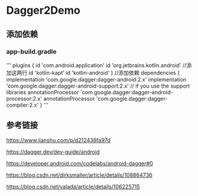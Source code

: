 # Dagger2Demo
## 添加依赖
### app-build.gradle
'''
    plugins {
        id 'com.android.application'
        id 'org.jetbrains.kotlin.android'
        //添加这两行
        id 'kotlin-kapt'
        id 'kotlin-android'
    }
    //添加依赖
    dependencies {
        implementation 'com.google.dagger:dagger-android:2.x'
        implementation 'com.google.dagger:dagger-android-support:2.x' // if you use the support libraries
        annotationProcessor 'com.google.dagger:dagger-android-processor:2.x'
        annotationProcessor 'com.google.dagger:dagger-compiler:2.x'
    }
'''
## 参考链接
<https://www.jianshu.com/p/d212436fa97d>

<https://dagger.dev/dev-guide/android>

<https://developer.android.com/codelabs/android-dagger#0>

<https://blog.csdn.net/dirksmaller/article/details/108864736>

<https://blog.csdn.net/valada/article/details/106225715>
